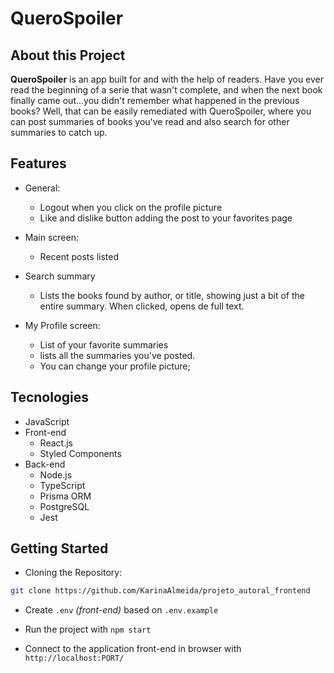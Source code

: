# QueroSpoiler


## About this Project

**QueroSpoiler** is an app built for and with the help of readers. Have you ever read the beginning of a serie that wasn't complete, and when the next book finally came out...you didn't remember what happened in the previous books? Well, that can be easily remediated with QueroSpoiler, where you can post summaries of books you've read and also search for other summaries to catch up.

## Features

- General:
  - Logout when you click on the profile picture
  - Like and dislike button adding the post to your favorites page

- Main screen:

  - Recent posts listed

- Search summary

  - Lists the books found by author, or title, showing just a bit of the entire summary. When clicked, opens de full text.

- My Profile screen:

  - List of your favorite summaries
  - lists all the summaries you've posted.
  - You can change your profile picture;

## Tecnologies

- JavaScript
- Front-end
  - React.js
  - Styled Components
- Back-end
  - Node.js
  - TypeScript
  - Prisma ORM
  - PostgreSQL
  - Jest


## Getting Started

- Cloning the Repository:

```bash
git clone https://github.com/KarinaAlmeida/projeto_autoral_frontend
```

- Create ```.env``` _(front-end)_ based on ```.env.example```

- Run the project with ```npm start```


- Connect to the application front-end in browser with ```http://localhost:PORT/```

